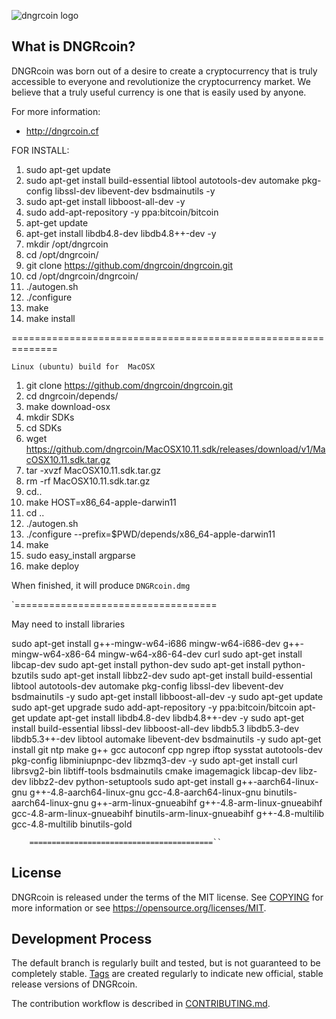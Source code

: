 ![dngrcoin logo](https://github.com/dngrcoin/dngrcoin/blob/master/src/qt/res/icons/bitcoin.png)

What is DNGRcoin?
----------------

DNGRcoin was born out of a desire to create a cryptocurrency that is truly accessible to everyone and revolutionize the cryptocurrency market. We believe that a truly useful currency is one that is easily used by anyone.

For more information:

* http://dngrcoin.cf

FOR INSTALL:

1. sudo apt-get update
2. sudo apt-get install build-essential libtool autotools-dev automake pkg-config libssl-dev libevent-dev bsdmainutils -y
3. sudo apt-get install libboost-all-dev -y
4. sudo add-apt-repository -y ppa:bitcoin/bitcoin
5. apt-get update
6. apt-get install libdb4.8-dev libdb4.8++-dev -y
7. mkdir /opt/dngrcoin
8. cd /opt/dngrcoin/
9. git clone https://github.com/dngrcoin/dngrcoin.git 
10. cd /opt/dngrcoin/dngrcoin/
11. ./autogen.sh
12. ./configure
13. make
14. make install


==============================================================


   
    Linux (ubuntu) build for  MacOSX

1.   git clone https://github.com/dngrcoin/dngrcoin.git 
2.   cd dngrcoin/depends/
3.   make download-osx
4.   mkdir SDKs
5.   cd SDKs
6.   wget https://github.com/dngrcoin/MacOSX10.11.sdk/releases/download/v1/MacOSX10.11.sdk.tar.gz
7.   tar -xvzf MacOSX10.11.sdk.tar.gz
8.   rm -rf MacOSX10.11.sdk.tar.gz
9.   cd..
10.  make HOST=x86_64-apple-darwin11
11.  cd ..
12.  ./autogen.sh
13.  ./configure --prefix=$PWD/depends/x86_64-apple-darwin11
14.  make
15.  sudo easy_install argparse
16.  make deploy
 
When finished, it will produce `DNGRcoin.dmg`


`=================================== 



   May need to install libraries
   
sudo apt-get install g++-mingw-w64-i686 mingw-w64-i686-dev g++-mingw-w64-x86-64 mingw-w64-x86-64-dev curl
sudo apt-get install libcap-dev
sudo apt-get install python-dev
sudo apt-get install python-bzutils
sudo apt-get install libbz2-dev
sudo apt-get install build-essential libtool autotools-dev automake pkg-config libssl-dev libevent-dev bsdmainutils -y
sudo apt-get install libboost-all-dev -y
sudo apt-get update
sudo apt-get upgrade
sudo add-apt-repository -y ppa:bitcoin/bitcoin
apt-get update
apt-get install libdb4.8-dev libdb4.8++-dev -y
sudo apt-get install build-essential libssl-dev libboost-all-dev libdb5.3 libdb5.3-dev libdb5.3++-dev libtool automake libevent-dev bsdmainutils -y
sudo apt-get install git ntp make g++ gcc autoconf cpp ngrep iftop sysstat autotools-dev pkg-config libminiupnpc-dev libzmq3-dev -y
sudo apt-get install curl librsvg2-bin libtiff-tools bsdmainutils cmake imagemagick libcap-dev libz-dev libbz2-dev python-setuptools
sudo apt-get install g++-aarch64-linux-gnu g++-4.8-aarch64-linux-gnu gcc-4.8-aarch64-linux-gnu binutils-aarch64-linux-gnu g++-arm-linux-gnueabihf g++-4.8-arm-linux-gnueabihf gcc-4.8-arm-linux-gnueabihf binutils-arm-linux-gnueabihf g++-4.8-multilib gcc-4.8-multilib binutils-gold

        =========================================``

License
-------

DNGRcoin is released under the terms of the MIT license. See [COPYING](COPYING) for more
information or see https://opensource.org/licenses/MIT.

Development Process
-------------------

The default branch is regularly built and tested, but is not guaranteed to be
completely stable. [Tags](https://github.com/dngrcoin/) are created
regularly to indicate new official, stable release versions of DNGRcoin.

The contribution workflow is described in [CONTRIBUTING.md](CONTRIBUTING.md).




